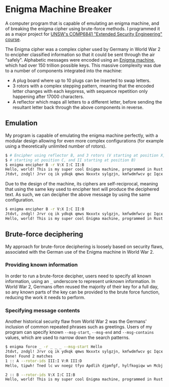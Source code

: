 # Enigma Machine Breaker

A computer program that is capable of emulating an enigma machine, and of
breaking the enigma cipher using brute-force methods. I programmed it as a
major project for
[UNSW's COMP6841 "Extended Security Engineering" course](https://www.handbook.unsw.edu.au/postgraduate/courses/2023/COMP6841).

The Enigma cipher was a complex cipher used by Germany in World War 2 to
encipher classified information so that it could be sent through the air
"safely". Alphabetic messages were encoded using an
[Enigma machine](https://en.wikipedia.org/wiki/Enigma_machine), which had
over 150 trillion possible keys. This massive complexity was due to a number of
components integrated into the machine:

* A plug board where up to 10 plugs can be inserted to swap letters.
* 3 rotors with a complex stepping pattern, meaning that the encoded letter
  changes with each keypress, with sequence repetition only happening after
  17000 characters.
* A reflector which maps all letters to a different letter, before sending the
  resultant letter back through the above components in reverse.

## Emulation

My program is capable of emulating the enigma machine perfectly, with a modular
design allowing for even more complex configurations (for example using a
theoretically unlimited number of rotors).

```bash
$ # Encipher using reflector B, and 3 rotors (V starting at position X, I
$ # starting at position C, and II starting at position B)
$ enigma encipher B -r V:X I:C II:B
Hello, world! This is my super cool Enigma machine, programmed in Rust!
Jtdvt, zndgl! Jrvr cq ik ydkqk qmws Nxxxtx sylgzjn, kmfwdmfwcv gc Iqcx!
```

Due to the design of the machine, its ciphers are self-reciprocal, meaning that
using the same key used to encipher text will produce the deciphered text. As
such, we can decipher the above message by using the same configuration.

```bash
$ enigma encipher B -r V:X I:C II:B
Jtdvt, zndgl! Jrvr cq ik ydkqk qmws Nxxxtx sylgzjn, kmfwdmfwcv gc Iqcx!
Hello, world! This is my super cool Enigma machine, programmed in Rust!
```

## Brute-force deciphering

My approach for brute-force deciphering is loosely based on security flaws,
associated with the German use of the Enigma machine in World War 2.

### Providing known information

In order to run a brute-force decipher, users need to specify all known
information, using an `_` underscore to represent unknown information. In
World War 2, Germans often reused the majority of their key for a full day, so
any known parts of the key can be provided to the brute force function,
reducing the work it needs to perform.

### Specifying message contents

Another historical security flaw from World War 2 was the Germans' inclusion of
common repeated phrases such as greetings. Users of my program can specify
known `--msg-start`, `--msg-end` and `--msg-contains` values, which are used to
narrow down the search patterns.

```bash
$ enigma force _ -r _ _ _ --msg-start Hello
Jtdvt, zndgl! Jrvr cq ik ydkqk qmws Nxxxtx sylgzjn, kmfwdmfwcv gc Iqcx!
Done! Found 2 matches
1 :: A --rotor-ids III:I V:R III:D
Hello, tipwh! Tned lc wv noegz tfyo Apdlih djpmfgf, hylfkogiqw wn Mcbj!

2 :: B --rotor-ids V:X I:C II:B
Hello, world! This is my super cool Enigma machine, programmed in Rust!
```
